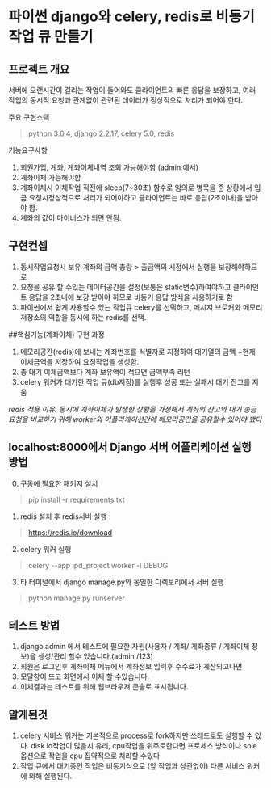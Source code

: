 파이썬 django와 celery, redis로 비동기 작업 큐 만들기
=======

프로젝트 개요
-------------
서버에 오랜시간이 걸리는 작업이 들어와도 클라이언트의 빠른 응답을 보장하고, 여러 작업의 동시적 요청과 관계없이 관련된 데이터가 정상적으로 처리가 되어야 한다.

주요 구현스택
>python 3.6.4, django 2.2.17, celery 5.0, redis

기능요구사항
1. 회원가입, 계좌, 계좌이체내역 조회 가능해야함 (admin 에서)
2. 계좌이체 가능해야함
3. 계좌이체시 이체작업 직전에 sleep(7~30초) 함수로 임의로 병목을 준 상황에서 입금 요청시정상적으로 처리가 되어야하고 클라이언트는 바로 응답(2초이내)을 받아야 함.
4. 계좌의 값이 마이너스가 되면 안됨.


구현컨셉
-------------
1. 동시작업요청시 보유 계좌의 금액 총량 > 출금액의 시점에서 실행을 보장해야하므로 
2. 요청을 공유 할 수있는 데이터공간을 설정(보통은 static변수)하여야하고 클라이언트 응답을 2초내에 보장 받아야 하므로 비동기 응답 방식을 사용하기로 함
3. 파이썬에서 쉽게 사용할수 있는 작업큐 celery를 선택하고, 메시지 브로커와 메모리저장소의 역할을 동시에 하는 redis를 선택.

##핵심기능(계좌이체) 구현 과정
1. 메모리공간(redis)에 보내는 계좌번호를 식별자로 지정하여 대기열의 금액 +현재 이체금액을 저장하여 요청작업을 생성함. 
2. 총 대기 이체금액보다 계좌 보유액이 적으면 금액부족 리턴
3. celery 워커가 대기한 작업 큐(db저장)를 실행후 성공 또는 실패시 대기 잔고를 지움

*redis 적용 이유: 동시에 계좌이체가 발생한 상황을 가정해서 계좌의 잔고와 대기 송금요청을 비교하기 위해 worker와 어플리케이션간에 메모리공간을 공유할수 있어야 했다*


localhost:8000에서 Django 서버 어플리케이션 실행 방법
-------------

0. 구동에 필요한 패키지 설치
> pip install -r requirements.txt

1. redis 설치 후 redis서버 실행 
> https://redis.io/download

2. celery 워커 실행
> celery --app  ipd_project worker -l DEBUG

3. 타 터미널에서 django manage.py와 동일한 디렉토리에서 서버 실행
> python manage.py runserver


테스트 방법
-------------
1. django admin 에서 테스트에 필요한 자원(사용자 / 계좌/ 계좌종류 / 계좌이체 정보)을 생성/관리 할수 있습니다.(admin /123) <br>
2. 회원은 로그인후 계좌이체 메뉴에서 계좌정보 입력후 수수료가 계산되고나면 
3. 모달창이 뜨고 화면에서 이체 할 수있습니다.
4. 이체결과는 테스트를 위해 웹브라우져 콘솔로 표시됩니다.


알게된것
-------------
1. celery 서비스 워커는 기본적으로 process로 fork하지만 쓰레드로도 실행할 수 있다. disk io작업이 많을시 유리, cpu작업을 위주로한다면 프로세스 방식이나 sole옵션으로 작업을 cpu 집약적으로 처리할 수있다
2. 작업 큐에서 대기중인 작업은 비동기식으로 (앞 작업과 상관없이) 다른 서비스 워커에 의해 실행된다.
